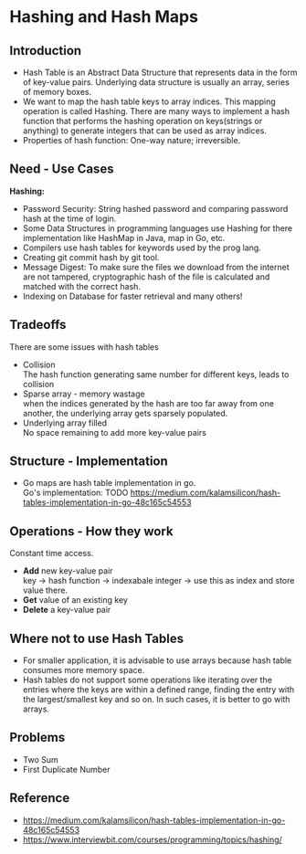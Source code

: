 # Hashing and Hash Maps

## Introduction
- Hash Table is an Abstract Data Structure that represents data in the form of key-value pairs. Underlying data structure is usually an array, series of memory boxes.
- We want to map the hash table keys to array indices. This mapping operation is called Hashing. There are many ways to implement a hash function that performs the hashing operation on keys(strings or anything) to generate integers that can be used as array indices. 
- Properties of hash function: One-way nature; irreversible.

## Need - Use Cases
**Hashing:**

- Password Security: String hashed password and comparing password hash at the time of login.
- Some Data Structures in programming languages use Hashing for there implementation like HashMap in Java, map in Go, etc.
- Compilers use hash tables for keywords used by the prog lang.
- Creating git commit hash by git tool.
- Message Digest: To make sure the files we download from the internet are not tampered, cryptographic hash of the file is calculated and matched with the correct hash.
- Indexing on Database for faster retrieval and many others!

## Tradeoffs

There are some issues with hash tables
- Collision\
The hash function generating same number for different keys, leads to collision
- Sparse array - memory wastage\
when the indices generated by the hash are too far away from one another, the underlying array gets sparsely populated.
- Underlying array filled\
No space remaining to add more key-value pairs

## Structure - Implementation
- Go maps are hash table implementation in go.\
Go's implementation: TODO https://medium.com/kalamsilicon/hash-tables-implementation-in-go-48c165c54553


## Operations - How they work

Constant time access.

- **Add** new key-value pair\
key -> hash function -> indexabale integer -> use this as index and store value there.
- **Get** value of an existing key
- **Delete** a key-value pair

## Where not to use Hash Tables

- For smaller application, it is advisable to use arrays because hash table consumes more memory space.
- Hash tables do not support some operations like iterating over the entries where the keys are within a defined range, finding the entry with the largest/smallest key and so on. In such cases, it is better to go with arrays.

## Problems
- Two Sum
- First Duplicate Number

## Reference
- https://medium.com/kalamsilicon/hash-tables-implementation-in-go-48c165c54553
- https://www.interviewbit.com/courses/programming/topics/hashing/